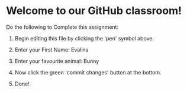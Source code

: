 # Welcome to our GitHub classroom!

Do the following to Complete this assignment:

1. Begin editing this file by clicking the 'pen' symbol above.

2. Enter your First Name: Evalina

3. Enter your favourite animal: Bunny

4. Now click the green 'commit changes' button at the bottom.

5. Done!
